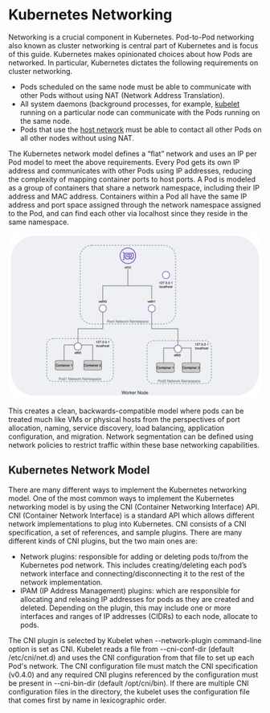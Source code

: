 # Kubernetes Networking

Networking is a crucial component in Kubernetes. Pod-to-Pod networking also known as cluster networking is central part of Kubernetes and is focus of this guide. Kubernetes makes opinionated choices about how Pods are networked. In particular, Kubernetes dictates the following requirements on cluster networking.

* Pods scheduled on the same node must be able to communicate with other Pods without using NAT (Network Address Translation).
* All system daemons (background processes, for example, [kubelet](https://kubernetes.io/docs/concepts/overview/components/) running on a particular node can communicate with the Pods running on the same node.
* Pods that use the [host network](https://docs.docker.com/network/host/) must be able to contact all other Pods on all other nodes without using NAT.

The Kubernetes network model defines a “flat” network and uses an IP per Pod model to meet the above requirements. Every Pod gets its own IP address and communicates with other Pods using IP addresses, reducing the complexity of mapping container ports to host ports. A Pod is modeled as a group of containers that share a network namespace, including their IP address and MAC address. Containers within a Pod all have the same IP address and port space assigned through the network namespace assigned to the Pod, and can find each other via localhost since they reside in the same namespace.

![Pod Networking](../images/pod-networking.png)

This creates a clean, backwards-compatible model where pods can be treated much like VMs or physical hosts from the perspectives of port allocation, naming, service discovery, load balancing, application configuration, and migration. Network segmentation can be defined using network policies to restrict traffic within these base networking capabilities.

## Kubernetes Network Model

There are many different ways to implement the Kubernetes networking model. One of the most common ways to implement the Kubernetes networking model is by using the CNI (Container Networking Interface) API. CNI (Container Network Interface) is a standard API which allows different network implementations to plug into Kubernetes. CNI consists of a CNI specification, a set of references, and sample plugins. There are many different kinds of CNI plugins, but the two main ones are:

* Network plugins: responsible for adding or deleting pods to/from the Kubernetes pod network. This includes creating/deleting each pod’s network interface and connecting/disconnecting it to the rest of the network implementation.
* IPAM (IP Address Management) plugins: which are responsible for allocating and releasing IP addresses for pods as they are created and deleted. Depending on the plugin, this may include one or more interfaces and ranges of IP addresses (CIDRs) to each node, allocate to pods.

The CNI plugin is selected by Kubelet when --network-plugin command-line option is set as CNI. Kubelet reads a file from --cni-conf-dir (default /etc/cni/net.d) and uses the CNI configuration from that file to set up each Pod's network. The CNI configuration file must match the CNI specification (v0.4.0) and any required CNI plugins referenced by the configuration must be present in --cni-bin-dir (default /opt/cni/bin). If there are multiple CNI configuration files in the directory, the kubelet uses the configuration file that comes first by name in lexicographic order.
